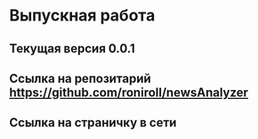 # Выпускная работа
## Текущая версия 0.0.1
## Ссылка на репозитарий https://github.com/roniroll/newsAnalyzer
## Ссылка на страничку в сети
